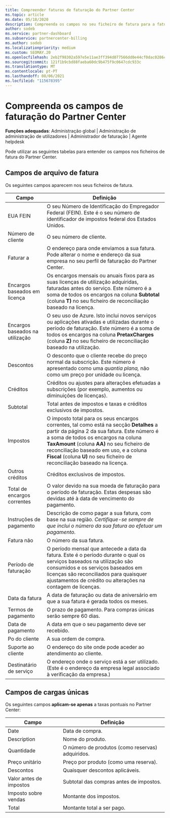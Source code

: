 ```yaml
---
title: Compreender faturas de faturação do Partner Center
ms.topic: article
ms.date: 05/18/2020
description: Compreenda os campos no seu ficheiro de fatura para a faturação do Partner Center. Incluem-se campos e definições para todos os campos de fatura e campos de carregamento único.
author: sodeb
ms.service: partner-dashboard
ms.subservice: partnercenter-billing
ms.author: sodeb
ms.localizationpriority: medium
ms.custom: SEOMAY.20
ms.openlocfilehash: 2eb2f98302a597e5e11ae3ff394d077566dd0e44cf0dac0286cc31e74bb62803
ms.sourcegitcommit: 121f1b9cbd88faeba60dc9b475f9c0647cdc933c
ms.translationtype: MT
ms.contentlocale: pt-PT
ms.lasthandoff: 08/06/2021
ms.locfileid: "115678395"
---
```

# <a name="understand-partner-center-billing-invoice-fields"></a>Compreenda os campos de faturação do Partner Center

**Funções adequadas**: Administração global | Administração de administração de utilizadores | Administrador de faturação | Agente helpdesk

Pode utilizar as seguintes tabelas para entender os campos nos ficheiros de fatura do Partner Center.

## <a name="invoice-file-fields"></a>Campos de arquivo de fatura

Os seguintes campos aparecem nos seus ficheiros de fatura.

| Campo | Definição |
| ----- | ---------- |
| EUA FEIN | O seu Número de Identificação do Empregador Federal (FEIN). Este é o seu número de identificador de impostos federal dos Estados Unidos. |
| Número de cliente | O seu número de cliente. |
| Faturar a | O endereço para onde enviamos a sua fatura. Pode alterar o nome e endereço da sua empresa no seu perfil de faturação do Partner Center. |
| Encargos baseados em licença | Os encargos mensais ou anuais fixos para as suas licenças de utilização adquiridas, faturadas antes do serviço. Este número é a soma de todos os encargos na coluna **Subtotal** (coluna **T)** no seu ficheiro de reconciliação baseado na licença. |
| Encargos baseados na utilização | O seu uso de Azure. Isto inclui novos serviços ou aplicações ativadas e utilizadas durante o período de faturação. Este número é a soma de todos os encargos na coluna **PretaxCharges** (coluna **Z)** no seu ficheiro de reconciliação baseado na utilização. |
| Descontos | O desconto que o cliente recebe do preço normal da subscrição. Este número é apresentado como uma *quantia plana,* não como um preço por unidade ou licença. |
| Créditos | Créditos ou ajustes para alterações efetuadas a subscrições (por exemplo, aumentos ou diminuições de licenças). |
| Subtotal | Total antes de impostos e taxas e créditos exclusivos de impostos. |
| Impostos | O imposto total para os seus encargos correntes, tal como está na secção **Detalhes** a partir da página 2 da sua fatura. Este número é a soma de todos os encargos na coluna **TaxAmount** (coluna **AA)** no seu ficheiro de reconciliação baseado em uso, e a coluna **Fiscal** (coluna **U)** no seu ficheiro de reconciliação baseado na licença. |
| Outros créditos | Créditos exclusivos de impostos. |
| Total de encargos correntes | O valor devido na sua moeda de faturação para o período de faturação. Estas despesas são devidas até à data de vencimento do pagamento. |
| Instruções de pagamento | Descrição de como pagar a sua fatura, com base na sua região. *Certifique-se sempre de que inclui o número da sua fatura ao efetuar um pagamento.* |
| Fatura não | O número da sua fatura. |
| Período de faturação | O período mensal que antecede a data da fatura. Este é o período durante o qual os serviços baseados na utilização são consumidos e os serviços baseados em licenças são reconciliados para quaisquer ajustamentos de crédito ou alterações na contagem de licenças. |
| Data da fatura | A data de faturação ou data de aniversário em que a sua fatura é gerada todos os meses. |
| Termos de pagamento | O prazo de pagamento. Para compras únicas serão sempre 60 dias. |
| Data de pagamento | A data em que o seu pagamento deve ser recebido. |
| Po do cliente | A sua ordem de compra. |
| Suporte ao cliente | O endereço do site onde pode aceder ao atendimento ao cliente. |
| Destinatário de serviço | O endereço onde o serviço está a ser utilizado. (Este é o endereço da empresa legal associado à verificação da empresa.) |

## <a name="one-time-charges-fields"></a>Campos de cargas únicas

Os seguintes campos **aplicam-se apenas** a taxas pontuais no Partner Center:

| Campo | Definição |
| ----- | ---------- |
| Date | Data de compra. |
| Description | Nome do produto. |
| Quantidade | O número de produtos (como reservas) adquiridos. |
| Preço unitário | Preço por produto (como uma reserva). |
| Descontos | Quaisquer descontos aplicáveis. |
| Valor antes de impostos | Subtotal das compras antes de impostos. |
| Imposto sobre vendas | Montante dos impostos. |
| Total | Montante total a ser pago. |
